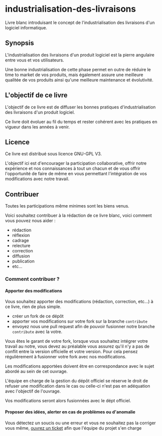 # industrialisation-des-livraisons
Livre blanc introduisant le concept de l'industrialisation des livraisons d'un logiciel informatique.

## Synopsis
L'industrialisation des livraisons d'un produit logiciel est la pierre angulaire entre vous et vos utilisateurs.

Une bonne industrialisation de cette phase permet en outre de réduire le time to market de vos produits, mais également assure une meilleure qualitée de vos produits ainsi qu'une meilleure maintenance et évolutivité.

## L'objectif de ce livre
L'objectif de ce livre est de diffuser les bonnes pratiques d'industrialisation des livraisons d'un produit logiciel.

Ce livre doit évoluer au fil du temps et rester cohérent avec les pratiques en vigueur dans les années à venir.

## Licence
Ce livre est distribué sous licence GNU-GPL V3.

L'objectif ici est d'encourager la participation collaborative, offrir notre expérience et nos connaissances à tout un chacun et de vous offrir l'opportunité de faire de même en vous permettant l'intégration de vos modifications avec notre travail.

## Contribuer
Toutes les participations même minimes sont les biens venus.

Voici souhaitez contribuer à la rédaction de ce livre blanc, voici comment vous pouvez nous aider :
- rédaction
- réflexion
- cadrage
- relecture
- correction
- diffusion
- publication
- etc...

### Comment contribuer ?
#### Apporter des modifications
Vous souhaitez apporter des modifications (rédaction, correction, etc...) à ce livre, rien de plus simple.
- créer un fork de ce dépôt
- apporter vos modifications sur votre fork sur la branche `contribute`
- envoyez nous une pull request afin de pouvoir fusionner notre branche `contribute` avec la votre.

Vous êtes le garant de votre fork, lorsque vous souhaitez intégrer votre travail au notre, vous devez au préalable vous assurez qu'il n'y a pas de conflit entre la version officielle et votre version. Pour cela pensez régulièrement à fusionner votre fork avec nos modifications.

Les modifications apportées doivent être en correspondance avec le sujet abordé au sein de cet ouvrage.

L'équipe en charge de la gestion du dépôt officiel se réserve le droit de refuser une modification dans le cas ou celle-ci n'est pas en adéquation avec l'objectif de l'ouvrage.

Vos modifications seront alors fusionnées avec le dépt officiel.

#### Proposer des idées, alerter en cas de problèmes ou d'anomalie
Vous détectez un soucis ou une erreur et vous ne souhaitez pas la corriger vous même, [ouvrez un ticket](https://github.com/livres-blanc/industrialisation-des-livraisons/issues) afin que l'équipe du projet s'en charge
